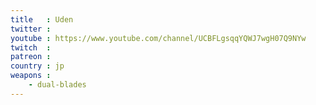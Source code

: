 ```yaml
---
title   : Uden
twitter : 
youtube : https://www.youtube.com/channel/UCBFLgsqqYQWJ7wgH07Q9NYw
twitch  : 
patreon : 
country : jp
weapons :
    - dual-blades
---
```


